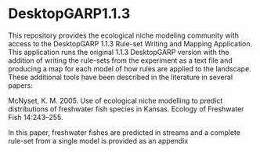 # DesktopGARP1.1.3
This repository provides the ecological niche modeling community with access to the DesktopGARP 1.1.3 Rule-set Writing and Mapping Application. This application runs the original 1.1.3 DesktopGARP version with the addition of writing the rule-sets from the experiment as a text file and producing a map for each model of how rules are applied to the landscape. These additional tools have been described in the literature in several papers:

McNyset, K. M. 2005. Use of ecological niche modelling to predict distributions of freshwater fish species in Kansas. Ecology of Freshwater Fish 14:243–255.

In this paper, freshwater fishes are predicted in streams and a complete rule-set from a single model is provided as an appendix
